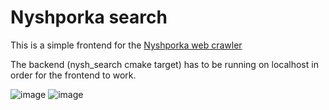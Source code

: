 # Nyshporka search

This is a simple frontend for the [Nyshporka web crawler](github.com/rwmutel/nyshporka)

The backend (nysh_search cmake target) has to be running on localhost in order for the frontend to work.

![image](https://github.com/ch1pkav/nyshporka_front/assets/70999143/8859fd9b-07e9-4b67-b151-392968f45895)
![image](https://github.com/ch1pkav/nyshporka_front/assets/70999143/9e8d826e-2474-4182-8f29-64f0e9ff12fd)
